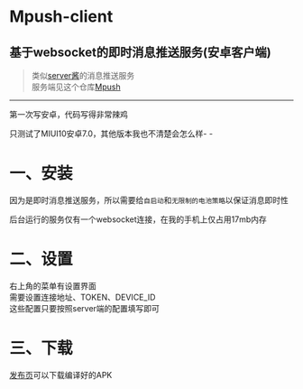 # Mpush-client

## 基于websocket的即时消息推送服务(安卓客户端)

> 类似[server酱](http://sc.ftqq.com)的消息推送服务  
> 服务端见这个仓库[Mpush](https://github.com/kooritea/mpush)

---
第一次写安卓，代码写得非常辣鸡

只测试了MIUI10安卓7.0，其他版本我也不清楚会怎么样- -

# 一、安装
因为是即时消息推送服务，所以需要给`自启动`和`无限制的电池策略`以保证消息即时性

后台运行的服务仅有一个websocket连接，在我的手机上仅占用17mb内存

# 二、设置
右上角的菜单有设置界面  
需要设置连接地址、TOKEN、DEVICE_ID  
这些配置只要按照server端的配置填写即可  

# 三、下载
[发布页](https://github.com/kooritea/mpush-android-client/releases)可以下载编译好的APK